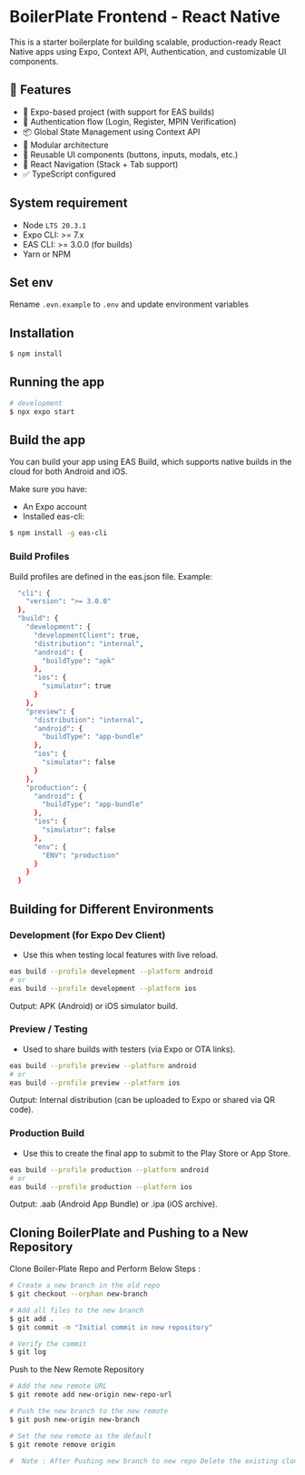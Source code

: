 # BoilerPlate Frontend - React Native

This is a starter boilerplate for building scalable, production-ready React Native apps using Expo, Context API, Authentication, and customizable UI components.

## 🔧 Features

- 🚀 Expo-based project (with support for EAS builds)
- 🔐 Authentication flow (Login, Register, MPIN Verification)
- 📦 Global State Management using Context API
- 🧱 Modular architecture
- 🎨 Reusable UI components (buttons, inputs, modals, etc.)
- 🧭 React Navigation (Stack + Tab support)
- ✅ TypeScript configured

## System requirement

- Node `LTS 20.3.1`
- Expo CLI: >= 7.x
- EAS CLI: >= 3.0.0 (for builds)
- Yarn or NPM

## Set env

Rename `.evn.example` to `.env` and update environment variables

## Installation

```bash
$ npm install
```

## Running the app

```bash
# development
$ npx expo start
```

## Build the app

You can build your app using EAS Build, which supports native builds in the cloud for both Android and iOS.

Make sure you have:

- An Expo account
- Installed eas-cli:

```bash
$ npm install -g eas-cli
```

### Build Profiles

Build profiles are defined in the eas.json file. Example:

```bash
  "cli": {
    "version": ">= 3.0.0"
  },
  "build": {
    "development": {
      "developmentClient": true,
      "distribution": "internal",
      "android": {
        "buildType": "apk"
      },
      "ios": {
        "simulator": true
      }
    },
    "preview": {
      "distribution": "internal",
      "android": {
        "buildType": "app-bundle"
      },
      "ios": {
        "simulator": false
      }
    },
    "production": {
      "android": {
        "buildType": "app-bundle"
      },
      "ios": {
        "simulator": false
      },
      "env": {
        "ENV": "production"
      }
    }
  }
```

## Building for Different Environments

### Development (for Expo Dev Client)

- Use this when testing local features with live reload.

```bash
eas build --profile development --platform android
# or
eas build --profile development --platform ios
```

Output: APK (Android) or iOS simulator build.

### Preview / Testing

- Used to share builds with testers (via Expo or OTA links).

```bash
eas build --profile preview --platform android
# or
eas build --profile preview --platform ios
```

Output: Internal distribution (can be uploaded to Expo or shared via QR code).

### Production Build

- Use this to create the final app to submit to the Play Store or App Store.

```bash
eas build --profile production --platform android
# or
eas build --profile production --platform ios
```

Output: .aab (Android App Bundle) or .ipa (iOS archive).

## Cloning BoilerPlate and Pushing to a New Repository

Clone Boiler-Plate Repo and Perform Below Steps :

```bash
# Create a new branch in the old repo
$ git checkout --orphan new-branch

# Add all files to the new branch
$ git add .
$ git commit -m "Initial commit in new repository"

# Verify the commit
$ git log
```

Push to the New Remote Repository

```bash
# Add the new remote URL
$ git remote add new-origin new-repo-url

# Push the new branch to the new remote
$ git push new-origin new-branch

# Set the new remote as the default
$ git remote remove origin

#  Note : After Pushing new branch to new repo Delete the existing cloned boiler-plate repo
```
